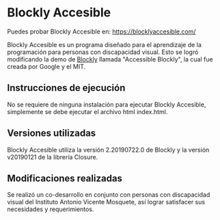 # Blockly Accesible

Puedes probar Blockly Accesible en: https://blocklyaccesible.com/

Blockly Accesible es un programa diseñado para el aprendizaje de la programación para personas con discapacidad visual. Esto se logró modificando la demo de [Blockly](https://developers.google.com/blockly) llamada "Accessible Blockly", la cual fue creada por Google y el MIT.

## Instrucciones de ejecución

No se requiere de ninguna instalación para ejecutar Blockly Accesible, simplemente se debe ejecutar el archivo html index.html.

## Versiones utilizadas

Blockly Accesible utiliza la versión 2.20190722.0 de Blockly y la versión v20190121 de la librería Closure.

## Modificaciones realizadas

Se realizó un co-desarrollo en conjunto con personas con discapacidad visual del Instituto Antonio Vicente Mosquete, así lograr satisfacer sus necesidades y requerimientos.
